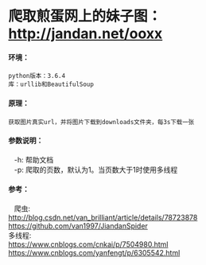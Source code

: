 # 爬取煎蛋网上的妹子图：http://jandan.net/ooxx

#### 环境：
    python版本：3.6.4
    库：urllib和BeautifulSoup

#### 原理：
    获取图片真实url，并将图片下载到downloads文件夹，每3s下载一张

#### 参数说明：
    -h: 帮助文档<br>
    -p: 爬取的页数，默认为1。当页数大于1时使用多线程
    
#### 参考：
    爬虫:<br>
        http://blog.csdn.net/van_brilliant/article/details/78723878<br>
        https://github.com/van1997/JiandanSpider<br>
    多线程:<br>
        https://www.cnblogs.com/cnkai/p/7504980.html<br>
        https://www.cnblogs.com/yanfengt/p/6305542.html<br>
